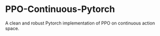 # PPO-Continuous-Pytorch
A clean and robust Pytorch implementation of PPO on continuous action space.
